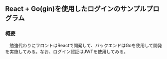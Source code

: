 ## React + Go(gin)を使用したログインのサンプルプログラム

### 概要
　勉強代わりにフロントはReactで開発して、バックエンドはGoを使用して開発を実施してみる。なお、ログイン認証はJWTを使用してみる。